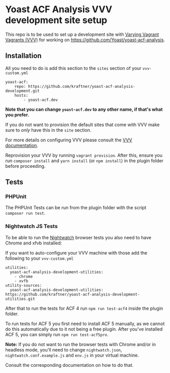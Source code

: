 # Yoast ACF Analysis VVV development site setup

This repo is to be used to set up a development site with [Varying Vagrant Vagrants (VVV)](https://github.com/Varying-Vagrant-Vagrants/VVV) for working on https://github.com/Yoast/yoast-acf-analysis.

## Installation

All you need to do is add this section to the `sites` section of your `vvv-custom.yml`

    yoast-acf:
        repo: https://github.com/kraftner/yoast-acf-analysis-development.git
        hosts:
            - yoast-acf.dev

**Note that you can change `yoast-acf.dev` to any other name, if that's what you prefer.**

If you do not want to provision the default sites that come with VVV make sure to *only* have this in the `site` section.

For more details on configuring VVV please consult the [VVV documentation](https://varyingvagrantvagrants.org/docs/en-US/vvv-config/).

Reprovision your VVV by running `vagrant provision`. After this, ensure you run `composer install` and `yarn install` (or `npm install`) in the plugin folder before proceeding.

## Tests

### PHPUnit

The PHPUnit Tests can be run from the plugin folder with the script `composer run test`.

### Nightwatch JS Tests

To be able to run the [Nightwatch](http://nightwatchjs.org/) browser tests you also need to have Chrome and xfvb installed:

If you want to auto-configure your VVV machine with those add the following to your `vvv-custom.yml`

    utilities:
      yoast-acf-analysis-development-utilities:
        - chrome
        - xvfb
    utility-sources:
      yoast-acf-analysis-development-utilities: https://github.com/kraftner/yoast-acf-analysis-development-utilities.git

After that to run the tests for ACF 4 run `npm run test-acf4` inside the plugin folder.

To run tests for ACF 5 you first need to install ACF 5 manually, as we cannot do this automatically due to it not being a free plugin.
After you've installed ACF 5, you can simply run `npm run test-acf5pro`.

**Note:**
If you do not want to run the browser tests with Chrome and/or in headless mode, you'll need to change `nightwatch.json`, `nightwatch.conf.example.js` and `env.js` in your virtual machine. 

Consult the corresponding documentation on how to do that.

